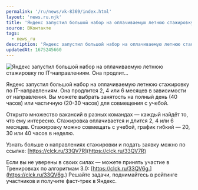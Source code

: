 ```yaml
---
permalink: '/ru/news/vk-8369/index.html'
layout: 'news.ru.njk'
title: 'Яндекс запустил большой набор на оплачиваемую летнюю стажировку по IT-направлениям. Она продлит…'
source: ВКонтакте
tags:
  - news_ru
description: 'Яндекс запустил большой набор на оплачиваемую летнюю стажировку по IT-направлениям. Она продлит…'
updatedAt: 1675245660
---
```

![Яндекс запустил большой набор на оплачиваемую летнюю стажировку по IT-направлениям. Она продлит…](https://sun1-47.userapi.com/impg/Sk2GNKB8zWBozDseeYiICMdy0BPOGieahno6xg/aHZyQtYfJ8Y.jpg?size=1024x728&quality=96&sign=385797b5a1cee034acf2b727737ee8cb&c_uniq_tag=E2vxRpdLMxCAgk8Z3gfP9gB8-CCk0sOejxwcQrLuFws&type=album)

Яндекс запустил большой набор на оплачиваемую летнюю стажировку по IT-направлениям. Она продлится 2, 4 или 6 месяцев в зависимости от направления. Вы можете выбрать занятость на полный день (40 часов) или частичную (20-30 часов) для совмещения с учебой.

Открыто множество вакансий в разных командах — каждый найдёт то, что ему интересно.
Стажировка оплачивается и длится 2, 4 или 6 месяцев. Стажировку можно совмещать с учебой, график гибкий — 20, 30 или 40 часов в неделю.

Узнать больше о направлениях стажировки и подать заявку можно по ссылке: [https://clck.ru/33QV7R](https://clck.ru/33QV7R)

Если вы не уверены в своих силах — можете принять участие в Тренировках по алгоритмам 3.0: [https://clck.ru/33QV6g.](https://clck.ru/33QV6g.) Решайте задачи, поднимайтесь в рейтинге участников и получите фаст-трек в Яндекс.
